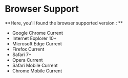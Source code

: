 # Browser Support

**Here, you'll found the browser supported version :
**
* Google Chrome	Current
* Internet Explorer	10+
* Microsoft Edge Current
* Firefox Current
* Safari 7+
* Opera	Current
* Safari Mobile	Current
* Chrome Mobile	Current